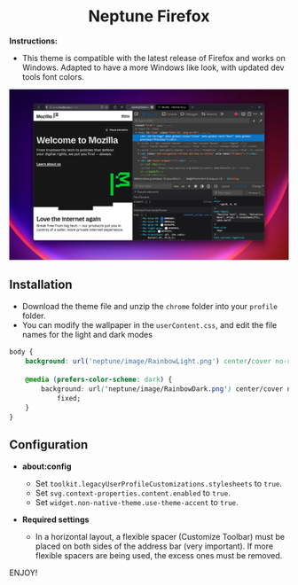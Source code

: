 <h1 align="center"><strong>Neptune Firefox</strong></h1>

**Instructions:**

- This theme is compatible with the latest release of Firefox and works on Windows. Adapted to have a more Windows like look, with updated dev tools font colors.

<img src="info/preview.png" alt="Preview Image" width="800px">

## Installation

- Download the theme file and unzip the `chrome` folder into your `profile` folder.
- You can modify the wallpaper in the `userContent.css`, and edit the file names for the light and dark modes

```css
body {
	background: url('neptune/image/RainbowLight.png') center/cover no-repeat fixed;

	@media (prefers-color-scheme: dark) {
		background: url('neptune/image/RainbowDark.png') center/cover no-repeat
			fixed;
	}
}
```

## Configuration

- **about:config**

  - Set `toolkit.legacyUserProfileCustomizations.stylesheets` to `true`.
  - Set `svg.context-properties.content.enabled` to `true`.
  - Set `widget.non-native-theme.use-theme-accent` to `true`.

- **Required settings**
  - In a horizontal layout, a flexible spacer (Customize Toolbar) must be placed on both sides of the address bar (very important). If more flexible spacers are being used, the excess ones must be removed.

ENJOY!
